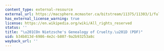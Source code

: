 ```yaml
---
content_type: external-resource
external_url: https://macsphere.mcmaster.ca/bitstream/11375/11303/1/fulltext.pdf
has_external_license_warning: true
license: https://en.wikipedia.org/wiki/All_rights_reserved
status: ''
title: "\u201COn Nietzsche's Genealogy of Cruelty.\u201D (PDF)"
uid: b34b813d-6986-4e2c-b807-9a2b93253a8c
wayback_url: ''
---
```

